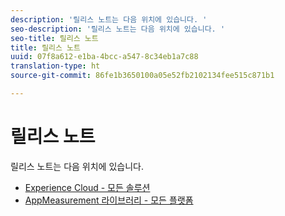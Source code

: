 ```yaml
---
description: '릴리스 노트는 다음 위치에 있습니다. '
seo-description: '릴리스 노트는 다음 위치에 있습니다. '
seo-title: 릴리스 노트
title: 릴리스 노트
uuid: 07f8a612-e1ba-4bcc-a547-8c34eb1a7c88
translation-type: ht
source-git-commit: 86fe1b3650100a05e52fb2102134fee515c871b1

---
```



# 릴리스 노트

릴리스 노트는 다음 위치에 있습니다.

* [Experience Cloud - 모든 솔루션](https://marketing.adobe.com/resources/help/ko_KR/whatsnew/)
* [AppMeasurement 라이브러리 - 모든 플랫폼](https://marketing.adobe.com/resources/help/ko_KR/sc/appmeasurement/release/)

